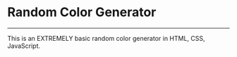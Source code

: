 # Random Color Generator

---

This is an EXTREMELY basic random color generator in HTML, CSS, JavaScript.


